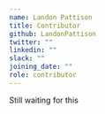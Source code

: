 ```yaml
---
name: Landon Pattison
title: Contributor
github: LandonPattison
twitter: ""
linkedin: ""
slack: ""
joining_date: ""
role: contributor
---
```


Still waiting for this
